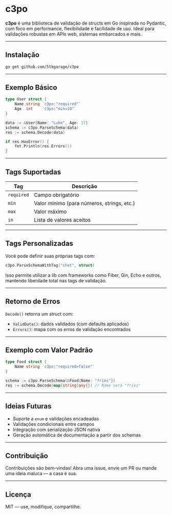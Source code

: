 # c3po

**c3po** é uma biblioteca de validação de structs em Go inspirada no Pydantic, com foco em performance, flexibilidade e facilidade de uso. Ideal para validações robustas em APIs web, sistemas embarcados e mais.

---

## Instalação

```bash
go get github.com/5tkgarage/c3po
```

---

## Exemplo Básico

```go
type User struct {
    Name string `c3po:"required"`
    Age  int    `c3po:"min=18"`
}

data := &User{Name: "Luke", Age: 17}
schema := c3po.ParseSchema(data)
res := schema.Decode(data)

if res.HasError() {
    fmt.Println(res.Errors())
}
```

---

## Tags Suportadas

| Tag        | Descrição                                  |
|------------|--------------------------------------------|
| `required` | Campo obrigatório                          |
| `min`      | Valor mínimo (para números, strings, etc.) |
| `max`      | Valor máximo                               |
| `in`       | Lista de valores aceitos                   |

---

## Tags Personalizadas

Você pode definir suas próprias tags com:

```go
c3po.ParseSchemaWithTag("chat", struct)
```

Isso permite utilizar a lib com frameworks como Fiber, Gin, Echo e outros, mantendo liberdade total nas tags de validação.

---

## Retorno de Erros

`Decode()` retorna um struct com:

- `ValidData()`: dados validados (com defaults aplicados)
- `Errors()`: mapa com os erros de validação encontrados

---

## Exemplo com Valor Padrão

```go
type Food struct {
    Name string `c3po:"required=false"`
}

schema := c3po.ParseSchema(&Food{Name: "fries"})
res := schema.Decode(map[string]any{}) // Name será "fries"
```

---

## Ideias Futuras

- Suporte a `enum` e validações encadeadas
- Validações condicionais entre campos
- Integração com serialização JSON nativa
- Geração automática de documentação a partir dos schemas

---

## Contribuição

Contribuições são bem-vindas! Abra uma issue, envie um PR ou mande uma ideia maluca — a casa é sua.

---

## Licença

MIT — use, modifique, compartilhe.
